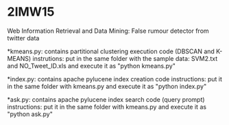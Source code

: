 # 2IMW15
Web Information Retrieval and Data Mining: False rumour detector from twitter data

*kmeans.py: contains partitional clustering execution code (DBSCAN and K-MEANS)
instrutions: put in the same folder with the sample data: SVM2.txt and NO_Tweet_ID.xls and execute it as "python kmeans.py"

*index.py: contains apache pylucene index creation code 
instructions: put it in the same folder with kmeans.py and execute it as "python index.py"

*ask.py: contains apache pylucene index search code (query prompt)
instructions: put it in the same folder with kmeans.py and execute it as "python ask.py"


